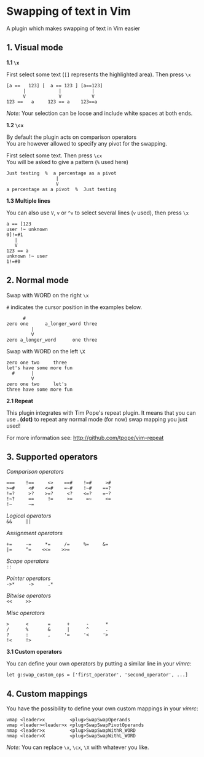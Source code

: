 Swapping of text in Vim
=======================

A plugin which makes swapping of text in Vim easier

<h2>1. Visual mode</h2>

**1.1 `\x`**

First select some text (`[]` represents the highlighted area). Then press `\x`

    [a ==   123] [  a == 123 ] [a==123]
          |            |           |
          V            V           V
    123 ==   a     123 == a    123==a

_Note:_ Your selection can be loose and include white spaces at both ends.

**1.2 `\cx`**

By default the plugin acts on comparison operators  
You are however allowed to specify any pivot for the swapping.

First select some text. Then press `\cx`  
You will be asked to give a pattern (`%` used here)

    Just testing  %  a percentage as a pivot
                      |
                      V
    a percentage as a pivot  %  Just testing

**1.3 Multiple lines**

You can also use `V`, `v` or `^v` to select several lines (`v` used), then press `\x`

    a == [123
    user !~ unknown
    0]!=#1
       |
       V
    123 == a
    unknown !~ user
    1!=#0

<h2>2. Normal mode</h2>

Swap with WORD on the right `\x`

`#` indicates the cursor position in the examples below.

          #
    zero one      a_longer_word three
             |
             V
    zero a_longer_word      one three

Swap with WORD on the left  `\X`

    zero one two     three
    let's have some more fun
      #      |
             V
    zero one two     let's
    three have some more fun

**2.1 Repeat**

This plugin integrates with Tim Pope's repeat plugin. It means that you can  
use **. (dot)** to repeat any normal mode (for now) swap mapping you just used!

For more information see: http://github.com/tpope/vim-repeat

<h2>3. Supported operators</h2>

_Comparison operators_  
```
===    !==     <>    ==#    !=#     >#
>=#     <#    <=#    =~#    !~#    ==?
!=?     >?    >=?     <?    <=?    =~?
!~?     ==     !=     >=     =~     <=
!~      ~=
```

_Logical operators_  
`&&     ||`

_Assignment operators_  
```
+=     -=     *=     /=     %=     &=
|=     ^=    <<=    >>=
```

_Scope operators_  
`::`

_Pointer operators_  
`->*     ->     .*`

_Bitwise operators_  
`<<     >>`

_Misc operators_  
```
>      <       =      +      -      *
/      %       &      |      ^      .
?      :       ,     '=     '<     '>
!<     !>
```

**3.1 Custom operators**

You can define your own operators by putting a similar line in your _vimrc_:

    let g:swap_custom_ops = ['first_operator', 'second_operator', ...]

<h2>4. Custom mappings</h2>

You have the possibility to define your own custom mappings in your _vimrc_:

    vmap <leader>x         <plug>SwapSwapOperands
    vmap <leader><leader>x <plug>SwapSwapPivotOperands
    nmap <leader>x         <plug>SwapSwapWithR_WORD
    nmap <leader>X         <plug>SwapSwapWithL_WORD

_Note:_ You can replace `\x`, `\cx`, `\X` with whatever you like.

